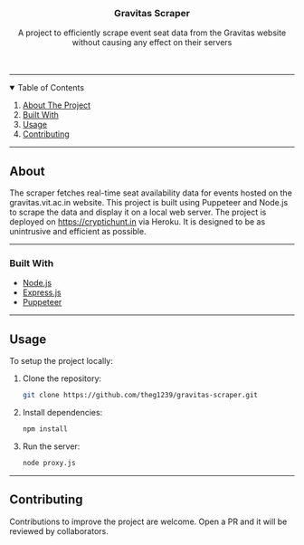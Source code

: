 

<!-- PROJECT LOGO -->
<br />
<p align="center">
  <h3 align="center">Gravitas Scraper</h3>

  <p align="center">
    A project to efficiently scrape event seat data from the Gravitas website without causing any effect on their servers
    <br />
    <br />
    <br />
  </p>
</p>

---

<!-- TABLE OF CONTENTS -->
<details open="open">
  <summary>Table of Contents</summary>
  <ol>
    <li><a href="#about-the-project">About The Project</a></li>
    <li><a href="#built-with">Built With</a></li>
    <li><a href="#usage">Usage</a></li>
    <li><a href="#contributing">Contributing</a></li>
  </ol>
</details>

---

## About

The scraper fetches real-time seat availability data for events hosted on the gravitas.vit.ac.in website. This project is built using Puppeteer and Node.js to scrape the data and display it on a local web server. The project is deployed on https://cryptichunt.in via Heroku. It is designed to be as unintrusive and efficient as possible. 

---

### Built With

* [Node.js](https://nodejs.org/)
* [Express.js](https://expressjs.com/)
* [Puppeteer](https://pptr.dev/)

---

## Usage

To setup the project locally:

1. Clone the repository:
   ```bash
   git clone https://github.com/theg1239/gravitas-scraper.git
   ```

2. Install dependencies:
    ```bash
    npm install
    ```

3. Run the server:
    ```bash
    node proxy.js
    ```

---

## Contributing

Contributions to improve the project are welcome. Open a PR and it will be reviewed by collaborators.

